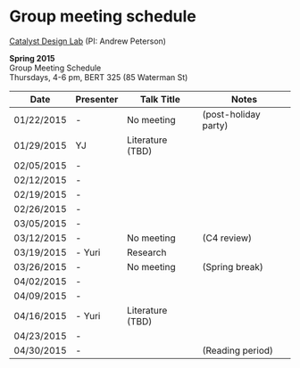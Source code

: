 # Group meeting schedule #
[Catalyst Design Lab](http://brown.edu/go/catalyst) (PI: Andrew Peterson)

**Spring 2015**  
Group Meeting Schedule  
Thursdays, 4-6 pm, BERT 325 (85 Waterman St)  

|   Date     |   Presenter   |   Talk Title                                                   |   Notes   |
| ---------- | ------------- | --------------------------------------------------------- | --------- |
| 01/22/2015 |-          | No meeting                                            |  (post-holiday party)         |
| 01/29/2015 | YJ          | Literature (TBD)                                       |           |
| 02/05/2015 |-          |                                       |           |
| 02/12/2015 |-          |                                       |           |
| 02/19/2015 |-          |                                       |           |
| 02/26/2015 |-          |                                       |           |
| 03/05/2015 |-          |                                       |           |
| 03/12/2015 |-          |   No meeting    | (C4 review)          |
| 03/19/2015 |-  Yuri  |   Research                     |           |
| 03/26/2015 |-          |   No meeting     | (Spring break)           |
| 04/02/2015 |-          |                                       |           |
| 04/09/2015 |-          |                                       |           |
| 04/16/2015 |-  Yuri  |       Literature (TBD)                 |           |
| 04/23/2015 |-          |                                       |           |
| 04/30/2015 |-          |                                       |  (Reading period)         |
